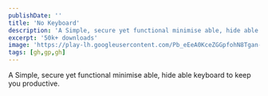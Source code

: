 ```yaml
---
publishDate: ''
title: 'No Keyboard'
description: 'A Simple, secure yet functional minimise able, hide able keyboard to keep you productive.'
excerpt: '50k+ downloads'
image: 'https://play-lh.googleusercontent.com/Pb_eEeA0KceZGGpfohN8Tgan-80FiPi4QNbOL8mzMoKw4aAMvx6vyDDrakxVqRkarA'
tags: [gh,gp,gh]
---
```


A Simple, secure yet functional minimise able, hide able keyboard to keep you productive.